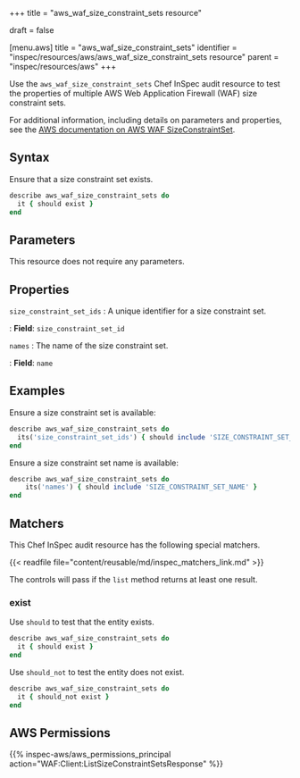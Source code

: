 +++
title = "aws_waf_size_constraint_sets resource"

draft = false


[menu.aws]
title = "aws_waf_size_constraint_sets"
identifier = "inspec/resources/aws/aws_waf_size_constraint_sets resource"
parent = "inspec/resources/aws"
+++

Use the `aws_waf_size_constraint_sets` Chef InSpec audit resource to test the properties of multiple AWS Web Application Firewall (WAF) size constraint sets.

For additional information, including details on parameters and properties, see the [AWS documentation on AWS WAF SizeConstraintSet](https://docs.aws.amazon.com/AWSCloudFormation/latest/UserGuide/aws-resource-waf-sizeconstraintset.html).

## Syntax

Ensure that a size constraint set exists.

```ruby
describe aws_waf_size_constraint_sets do
  it { should exist }
end
```

## Parameters

This resource does not require any parameters.

## Properties

`size_constraint_set_ids`
: A unique identifier for a size constraint set.

: **Field**: `size_constraint_set_id`

`names`
: The name of the size constraint set.

: **Field**: `name`

## Examples

Ensure a size constraint set is available:

```ruby
describe aws_waf_size_constraint_sets do
  its('size_constraint_set_ids') { should include 'SIZE_CONSTRAINT_SET_ID' }
end
```

Ensure a size constraint set name is available:

```ruby
describe aws_waf_size_constraint_sets do
    its('names') { should include 'SIZE_CONSTRAINT_SET_NAME' }
end
```

## Matchers

This Chef InSpec audit resource has the following special matchers.

{{< readfile file="content/reusable/md/inspec_matchers_link.md" >}}

The controls will pass if the `list` method returns at least one result.

### exist

Use `should` to test that the entity exists.

```ruby
describe aws_waf_size_constraint_sets do
  it { should exist }
end
```

Use `should_not` to test the entity does not exist.

```ruby
describe aws_waf_size_constraint_sets do
  it { should_not exist }
end
```

## AWS Permissions

{{% inspec-aws/aws_permissions_principal action="WAF:Client:ListSizeConstraintSetsResponse" %}}
